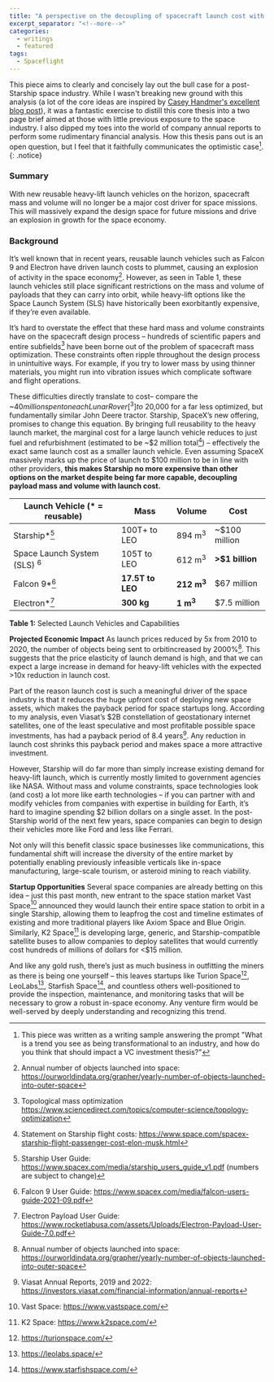 ```yaml
---
title: "A perspective on the decoupling of spacecraft launch cost with mass and volume"
excerpt_separator: "<!--more-->"
categories:
  - writings
  - featured
tags:
  - Spaceflight
---
```


This piece aims to clearly and concisely lay out the bull case for a post-Starship space industry. While I wasn't breaking new ground with this analysis (a lot of the core ideas are inspired by [Casey Handmer's excellent blog post](https://caseyhandmer.wordpress.com/2021/10/28/starship-is-still-not-understood/)), it was a fantastic exercise to distill this core thesis into a two page brief aimed at those with little previous exposure to the space industry. I also dipped my toes into the world of company annual reports to perform some rudimentary financial analysis. How this thesis pans out is an open question, but I feel that it faithfully communicates the optimistic case[^0].
{: .notice}

### Summary

With new reusable heavy-lift launch vehicles on the horizon, spacecraft mass and volume will no longer be a major cost driver for space missions. This will massively expand the design space for future missions and drive an explosion in growth for the space economy.

### Background
It’s well known that in recent years, reusable launch vehicles such as Falcon 9 and Electron have driven launch costs to plummet, causing an explosion of activity in the space economy[^1]. However, as seen in Table 1, these launch vehicles still place significant restrictions on the mass and volume of payloads that they can carry into orbit, while heavy-lift options like the Space Launch System (SLS) have historically been exorbitantly expensive, if they’re even available.


It’s hard to overstate the effect that these hard mass and volume constraints have on the spacecraft design process – hundreds of scientific papers and entire subfields[^2] have been borne out of the problem of spacecraft mass optimization. These constraints often ripple throughout the design process in unintuitive ways. For example, if you try to lower mass by using thinner materials, you might run into vibration issues which complicate software and flight operations.


These difficulties directly translate to cost– compare the ~$40 million spent on each Lunar Rover[^3] to ~$20,000 for a far less optimized, but fundamentally similar John Deere tractor. Starship, SpaceX’s new offering, promises to change this equation. By bringing full reusability to the heavy launch market, the marginal cost for a large launch vehicle reduces to just fuel and refurbishment (estimated to be ~$2 million total[^4]) – effectively the exact same launch cost as a smaller launch vehicle. Even assuming SpaceX massively marks up the price of launch to $100 million to be in line with other providers, **this makes Starship no more expensive than other options on the market despite being far more capable, decoupling payload mass and volume with launch cost.**


| **Launch Vehicle** (* = reusable)         | **Mass**         | **Volume**            | **Cost**        |
|-------------------------------------------|------------------|-----------------------|-----------------|
| Starship*[^5]                     | 100T+ to LEO     | 894 m<sup>3</sup>     | ~$100 million   |
| Space Launch System (SLS) <sup> 6  </sup> | 105T to LEO      | 612 m<sup>3</sup>     | **>$1 billion** |
| Falcon 9*[^7]                     | **17.5T to LEO** | **212 m<sup>3</sup>** | $67 million     |
| Electron*[^8]                     | **300 kg**       | **1 m<sup>3</sup>**   | $7.5 million    |

**Table 1:** Selected Launch Vehicles and Capabilities

**Projected Economic Impact**
As launch prices reduced by 5x from 2010 to 2020, the number of objects being sent to orbitincreased by 2000%[^9]. This suggests that the price elasticity of launch demand is high, and that we can expect a large increase in demand for heavy-lift vehicles with the expected >10x reduction in launch cost.


Part of the reason launch cost is such a meaningful driver of the space industry is that it reduces the huge upfront cost of deploying new space assets, which makes the payback period for space startups long. According to my analysis, even Viasat’s $2B constellation of geostationary internet satellites, one of the least speculative and most profitable possible space investments, has had a payback period of 8.4 years[^10]. Any reduction in launch cost shrinks this payback
period and makes space a more attractive investment.

However, Starship will do far more than simply increase existing demand for heavy-lift launch, which is currently mostly limited to government agencies like NASA. Without mass and volume constraints, space technologies look (and cost) a lot more like earth technologies – if you can partner with and modify vehicles from companies with expertise in building for Earth, it’s hard to imagine spending $2 billion dollars on a single asset. In the post-Starship world of the next few years, space companies can begin to design their vehicles more like Ford and less like Ferrari.

Not only will this benefit classic space businesses like communications, this fundamental shift will increase the diversity of the entire market by potentially enabling previously infeasible verticals like in-space manufacturing, large-scale tourism, or asteroid mining to reach viability.

**Startup Opportunities**
Several space companies are already betting on this idea – just this past month, new entrant to the space station market Vast Space[^11] announced they would launch their entire space station to orbit in a single Starship, allowing them to leapfrog the cost and timeline estimates of existing and more traditional players like Axiom Space and Blue Origin. Similarly, K2 Space[^12] is developing large, generic, and Starship-compatible satellite buses to allow companies to deploy satellites that would currently cost hundreds of millions of dollars for <$15 million.

And like any gold rush, there’s just as much business in outfitting the miners as there is being one yourself – this leaves startups like Turion Space[^13], LeoLabs[^14], Starfish Space[^15], and countless others well-positioned to provide the inspection, maintenance, and monitoring tasks that will be necessary to grow a robust in-space economy. Any venture firm would be well-served by deeply understanding and recognizing this trend.

[^0]: This piece was written as a writing sample answering the prompt "What is a trend you see as being transformational to an industry, and how do you think that should impact a VC investment thesis?"

[^1]: Annual number of objects launched into space: https://ourworldindata.org/grapher/yearly-number-of-objects-launched-into-outer-space

[^2]: Topological mass optimization https://www.sciencedirect.com/topics/computer-science/topology-optimization

[^3]: The Apollo Lunar Roving Vehicle https://nssdc.gsfc.nasa.gov/planetary/lunar/apollo_lrv.html 

[^4]: Statement on Starship flight costs: https://www.space.com/spacex-starship-flight-passenger-cost-elon-musk.html 

[^5]: Starship User Guide: https://www.spacex.com/media/starship_users_guide_v1.pdf (numbers are subject to change) 

[^6]: SLS Launch Capabilities: https://www.nasa.gov/sites/default/files/atoms/files/sls_lift_capabilities_and_configurations_508_08202018_0.pdf 

[^7]: Falcon 9 User Guide: https://www.spacex.com/media/falcon-users-guide-2021-09.pdf 

[^8]: Electron Payload User Guide: https://www.rocketlabusa.com/assets/Uploads/Electron-Payload-User-Guide-7.0.pdf

[^9]: Annual number of objects launched into space: https://ourworldindata.org/grapher/yearly-number-of-objects-launched-into-outer-space 

[^10]: Viasat Annual Reports, 2019 and 2022: https://investors.viasat.com/financial-information/annual-reports 

[^11]: Vast Space: https://www.vastspace.com/ 

[^12]: K2 Space: https://www.k2space.com/ 

[^13]: https://turionspace.com/ 

[^14]: https://leolabs.space/

[^15]: https://www.starfishspace.com/